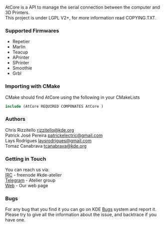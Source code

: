 AtCore is a API to manage the serial connection between the computer and 3D Printers.<br/>
This project is under LGPL V2+, for more information read COPYING.TXT.

### Supported Firmwares
 - Repetier
 - Marlin
 - Teacup
 - APrinter 
 - SPrinter
 - Smoothie
 - Grbl

### Importing with CMake 
CMake should find AtCore using the following in your CMakeLists
```CMake
include (AtCore REQUIRED COMPONATES AtCore )
```
    
### Authors
Chris Rizzitello <rizzitello@kde.org><br/>
Patrick José Pereira <patrickelectric@gmail.com><br/>
Lays Rodrigues <laysrodrigues@gmail.com><br/>
Tomaz Canabrava <tcanabrava@kde.org><br/>
    
### Getting in Touch 
You can reach us via:<br/>
[IRC] - freenode \#kde-atelier<br/>
[Telegram] - Atelier group<br/>
[Web] - Our web page<br/>
### Bugs
For any bug that you find it you can go on KDE [Bugs] system and report it. Please try to give all the information about the issue, and backtrace if you have one.
    
[IRC]: https://webchat.freenode.net/
[Telegram]: telegram.me/KDEAtelier
[Bugs]: https://bugs.kde.org/enter_bug.cgi?product=Atelier
[Web]: https://ateler.kde.org
